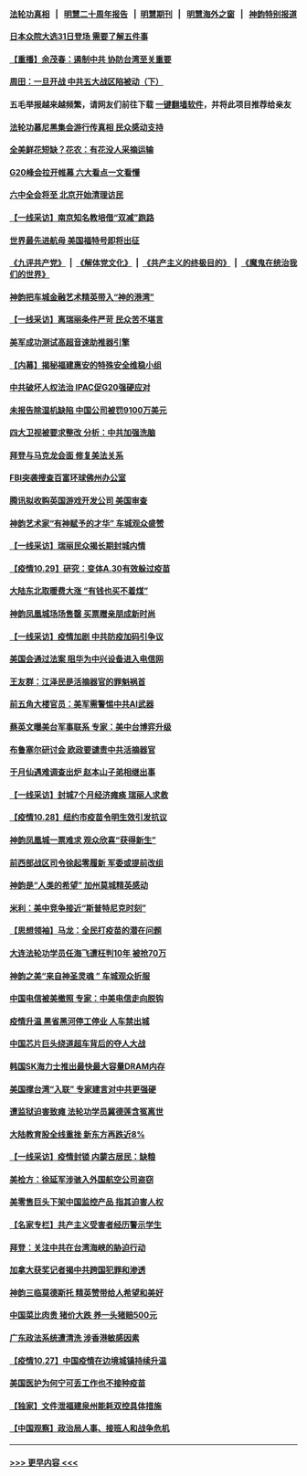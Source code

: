 #### [法轮功真相](https://github.com/gfw-breaker/truth/blob/master/README.md?t=0) &nbsp;&nbsp;|&nbsp;&nbsp; [明慧二十周年报告](https://github.com/gfw-breaker/mh-reports/blob/master/README.md?t=0) &nbsp;&nbsp;|&nbsp;&nbsp;[明慧期刊](https://github.com/gfw-breaker/mh-qikan) &nbsp;&nbsp;|&nbsp;&nbsp; [明慧海外之窗](https://github.com/gfw-breaker/mh-news/blob/master/README.md?t=0) &nbsp;&nbsp;|&nbsp;&nbsp; [神韵特别报道](https://github.com/gfw-breaker/mh-news/blob/master/shenyun.md?t=0)
#### [日本众院大选31日登场 需要了解五件事](../pages/nf4514/n13341699.md?t=10311101) 
#### [【重播】余茂春：遏制中共 协防台湾至关重要](../pages/nf4514/n13341791.md?t=10311101) 
#### [周田：一旦开战 中共五大战区陷被动（下）](../pages/nf4514/n13339988.md?t=10311101) 
#### 五毛举报越来越频繁，请网友们前往下载 [一键翻墙软件](https://github.com/gfw-breaker/ssr-accounts)，并将此项目推荐给亲友
#### [法轮功慕尼黑集会游行传真相 民众感动支持](../pages/nf4514/n13341511.md?t=10311101) 
#### [全美鲜花短缺？花农：有花没人采摘运输](../pages/nf4514/n13341563.md?t=10311101) 
#### [G20峰会拉开帷幕 六大看点一文看懂](../pages/nf4514/n13341124.md?t=10311101) 
#### [六中全会将至 北京开始清理访民](../pages/nf4514/n13340942.md?t=10311101) 
#### [【一线采访】南京知名教培借“双减”跑路](../pages/nf4514/n13340637.md?t=10311101) 
#### [世界最先进航母 美国福特号即将出征](../pages/nf4514/n13336783.md?t=10311101) 
#### [《九评共产党》](https://github.com/begood0513/9ping.md/blob/master/README.md) &nbsp;|&nbsp; [《解体党文化》](../../../../jtdwh.md/blob/master/README.md)  &nbsp;|&nbsp; [《共产主义的终极目的》](../../../../gczydzjmd.md/blob/master/README.md) &nbsp;|&nbsp; [《魔鬼在统治我们的世界》](../../../../mgztzwmdsj.md/blob/master/README.md) 
#### [神韵把车城金融艺术精英带入“神的港湾”](../pages/nf4514/n13340884.md?t=10311101) 
#### [【一线采访】离瑞丽条件严苛 民众苦不堪言](../pages/nf4514/n13340605.md?t=10311101) 
#### [美军成功测试高超音速助推器引擎](../pages/nf4514/n13340592.md?t=10311101) 
#### [【内幕】揭秘福建惠安的特殊安全维稳小组](../pages/nf4514/n13335350.md?t=10311101) 
#### [中共破坏人权法治 IPAC促G20强硬应对](../pages/nf4514/n13340199.md?t=10311101) 
#### [未报告除湿机缺陷 中国公司被罚9100万美元](../pages/nf4514/n13339963.md?t=10311101) 
#### [四大卫视被要求整改 分析：中共加强洗脑](../pages/nf4514/n13338288.md?t=10311101) 
#### [拜登与马克龙会面 修复美法关系](../pages/nf4514/n13339732.md?t=10311101) 
#### [FBI突袭搜查百富环球佛州办公室](../pages/nf4514/n13339687.md?t=10311101) 
#### [腾讯拟收购英国游戏开发公司 美国审查](../pages/nf4514/n13339614.md?t=10311101) 
#### [神韵艺术家“有神赋予的才华” 车城观众盛赞](../pages/nf4514/n13339342.md?t=10311101) 
#### [【一线采访】瑞丽民众揭长期封城内情](../pages/nf4514/n13338534.md?t=10311101) 
#### [【疫情10.29】研究：变体A.30有效躲过疫苗](../pages/nf4514/n13338503.md?t=10311101) 
#### [大陆东北取暖费大涨 “有钱也买不着煤”](../pages/nf4514/n13338223.md?t=10311101) 
#### [神韵凤凰城场场售罄 买票赠亲朋成新时尚](../pages/nf4514/n13338357.md?t=10311101) 
#### [【一线采访】疫情加剧 中共防疫加码引争议](../pages/nf4514/n13336584.md?t=10311101) 
#### [美国会通过法案 阻华为中兴设备进入电信网](../pages/nf4514/n13337363.md?t=10311101) 
#### [王友群：江泽民是活摘器官的罪魁祸首](../pages/nf4514/n13336903.md?t=10311101) 
#### [前五角大楼官员：美军需警惕中共AI武器](../pages/nf4514/n13337021.md?t=10311101) 
#### [蔡英文曝美台军事联系 专家：美中台博弈升级](../pages/nf4514/n13336334.md?t=10311101) 
#### [布鲁塞尔研讨会 欧政要谴责中共活摘器官](../pages/nf4514/n13336488.md?t=10311101) 
#### [于月仙遇难调查出炉 赵本山子弟相继出事](../pages/nf4514/n13336623.md?t=10311101) 
#### [【一线采访】封城7个月经济瘫痪 瑞丽人求救](../pages/nf4514/n13336350.md?t=10311101) 
#### [【疫情10.28】纽约市疫苗令明生效引发抗议](../pages/nf4514/n13335695.md?t=10311101) 
#### [神韵凤凰城一票难求 观众欣喜“获得新生”](../pages/nf4514/n13336271.md?t=10311101) 
#### [前西部战区司令徐起零履新 军委或提前改组](../pages/nf4514/n13336409.md?t=10311101) 
#### [神韵是“人类的希望” 加州莫城精英感动](../pages/nf4514/n13335887.md?t=10311101) 
#### [米利：美中竞争接近“斯普特尼克时刻”](../pages/nf4514/n13334071.md?t=10311101) 
#### [【思想领袖】马龙：全民打疫苗的潜在问题](../pages/nf4514/n13320644.md?t=10311101) 
#### [大连法轮功学员任海飞遭枉判10年 被抢70万](../pages/nf4514/n13333905.md?t=10311101) 
#### [神韵之美“来自神圣灵魂 ” 车城观众折服](../pages/nf4514/n13335993.md?t=10311101) 
#### [中国电信被美撤照 专家：中美电信走向脱钩](../pages/nf4514/n13335403.md?t=10311101) 
#### [疫情升温 黑省黑河停工停业 人车禁出城](../pages/nf4514/n13335031.md?t=10311101) 
#### [中国芯片巨头绕道超车背后的夺人大战](../pages/nf4514/n13334786.md?t=10311101) 
#### [韩国SK海力士推出最快最大容量DRAM内存](../pages/nf4514/n13334542.md?t=10311101) 
#### [美国撑台湾“入联” 专家建言对中共更强硬](../pages/nf4514/n13334563.md?t=10311101) 
#### [遭监狱迫害致瘫 法轮功学员冀德莲含冤离世](../pages/nf4514/n13333238.md?t=10311101) 
#### [大陆教育股全线重挫 新东方再跌近8%](../pages/nf4514/n13334450.md?t=10311101) 
#### [【一线采访】疫情封锁 内蒙古居民：缺粮](../pages/nf4514/n13333746.md?t=10311101) 
#### [美检方：徐延军涉骇入外国航空公司盗窃](../pages/nf4514/n13334091.md?t=10311101) 
#### [美零售巨头下架中国监控产品 指其迫害人权](../pages/nf4514/n13333984.md?t=10311101) 
#### [【名家专栏】共产主义受害者经历警示学生](../pages/nf4514/n13333495.md?t=10311101) 
#### [拜登：关注中共在台湾海峡的胁迫行动](../pages/nf4514/n13333847.md?t=10311101) 
#### [加拿大获奖记者揭中共跨国犯罪和渗透](../pages/nf4514/n13333693.md?t=10311101) 
#### [神韵三临莫德斯托 精英赞带给人希望和美好](../pages/nf4514/n13333046.md?t=10311101) 
#### [中国菜比肉贵 猪价大跌 养一头猪赔500元](../pages/nf4514/n13332047.md?t=10311101) 
#### [广东政法系统遭清洗 涉香港敏感因素](../pages/nf4514/n13333723.md?t=10311101) 
#### [【疫情10.27】中国疫情在边境城镇持续升温](../pages/nf4514/n13332930.md?t=10311101) 
#### [美国医护为何宁可丢工作也不接种疫苗](../pages/nf4514/n13331894.md?t=10311101) 
#### [【独家】文件泄福建泉州能耗双控具体措施](../pages/nf4514/n13331924.md?t=10311101) 
#### [【中国观察】政治局人事、接班人和战争危机](../pages/nf4514/n13331932.md?t=10311101) 

----
#### [ >>> 更早内容 <<< ](../indexes/nf4514-earlier.md)
